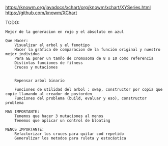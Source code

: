 https://knowm.org/javadocs/xchart/org/knowm/xchart/XYSeries.html
https://github.com/knowm/XChart


TODO:

	Mejor de la generacion en rojo y el absoluto en azul

	Que Hacer:
		Visualizar el arbol y el fenotipo
		Hacer la gráfica de comparacion de la función original y nuestro mejor individuo
		Para GE poner un tamño de cromosoma de 8 o 10 como referencia
		Distintas funciones de fitness
		Cruces y mutaciones


		Repensar arbol binario

		Funciones de utilidad del arbol : swap, constructor por copia que copie llamando al creador de postorden
		Funciones del problema (build, evaluar y eso), constructor problema

	MAS IMPORTANTE:
		Tenemos que hacer 3 mutaciones al menos
		Tenemos que aplicar un control de bloating

	MENOS IMPORTANTE:
		Refactorizar los cruces para quitar cod repetido
		Generalizar los metodos para ruleta y estocástica
